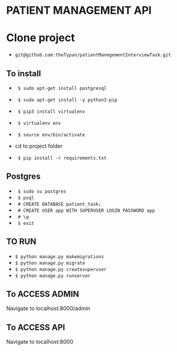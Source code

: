 # PATIENT MANAGEMENT API

# Clone project

* `git@github.com:theTypan/patientManegementInterviewTask.git`
## To install

* ` $ sudo apt-get install postgresql`
* ` $ sudo apt-get install -y python3-pip`
* ` $ pip3 install virtualenv`
* ` $ virtualenv env`
* ` $ source env/bin/activate`


* cd to project folder
* ` $ pip install -r requirements.txt`

## Postgres

* ` $ sudo su postgres`
* ` $ psql`
* ` # CREATE DATABASE patient_task;`
* ` # CREATE USER app WITH SUPERUSER LOGIN PASSWORD app`
* ` # \q`
* ` $ exit`

## TO RUN

* `$ python manage.py makemigrations`
* `$ python manage.py migrate`
* `$ python manage.py createsuperuser`
* `$ python manage.py runserver`

## To ACCESS ADMIN

Navigate to localhost:8000/admin

## To ACCESS API

Navigate to localhost:8000
